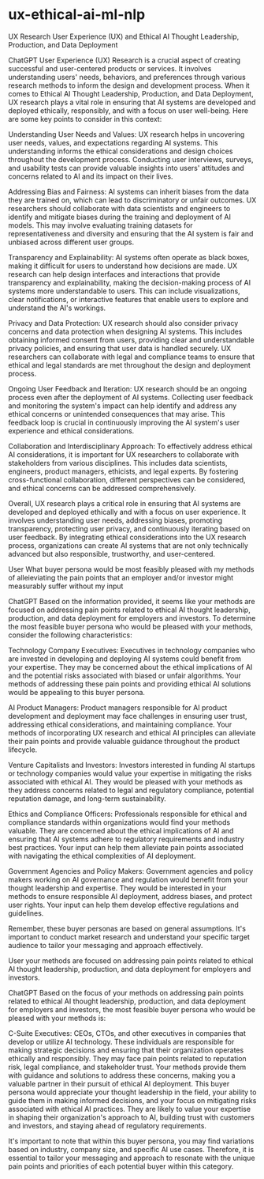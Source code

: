 # ux-ethical-ai-ml-nlp

UX Research
User Experience (UX) and Ethical AI Thought Leadership, Production, and Data Deployment

ChatGPT
User Experience (UX) Research is a crucial aspect of creating successful and user-centered products or services. It involves understanding users' needs, behaviors, and preferences through various research methods to inform the design and development process. When it comes to Ethical AI Thought Leadership, Production, and Data Deployment, UX research plays a vital role in ensuring that AI systems are developed and deployed ethically, responsibly, and with a focus on user well-being. Here are some key points to consider in this context:

Understanding User Needs and Values: UX research helps in uncovering user needs, values, and expectations regarding AI systems. This understanding informs the ethical considerations and design choices throughout the development process. Conducting user interviews, surveys, and usability tests can provide valuable insights into users' attitudes and concerns related to AI and its impact on their lives.

Addressing Bias and Fairness: AI systems can inherit biases from the data they are trained on, which can lead to discriminatory or unfair outcomes. UX researchers should collaborate with data scientists and engineers to identify and mitigate biases during the training and deployment of AI models. This may involve evaluating training datasets for representativeness and diversity and ensuring that the AI system is fair and unbiased across different user groups.

Transparency and Explainability: AI systems often operate as black boxes, making it difficult for users to understand how decisions are made. UX research can help design interfaces and interactions that provide transparency and explainability, making the decision-making process of AI systems more understandable to users. This can include visualizations, clear notifications, or interactive features that enable users to explore and understand the AI's workings.

Privacy and Data Protection: UX research should also consider privacy concerns and data protection when designing AI systems. This includes obtaining informed consent from users, providing clear and understandable privacy policies, and ensuring that user data is handled securely. UX researchers can collaborate with legal and compliance teams to ensure that ethical and legal standards are met throughout the design and deployment process.

Ongoing User Feedback and Iteration: UX research should be an ongoing process even after the deployment of AI systems. Collecting user feedback and monitoring the system's impact can help identify and address any ethical concerns or unintended consequences that may arise. This feedback loop is crucial in continuously improving the AI system's user experience and ethical considerations.

Collaboration and Interdisciplinary Approach: To effectively address ethical AI considerations, it is important for UX researchers to collaborate with stakeholders from various disciplines. This includes data scientists, engineers, product managers, ethicists, and legal experts. By fostering cross-functional collaboration, different perspectives can be considered, and ethical concerns can be addressed comprehensively.

Overall, UX research plays a critical role in ensuring that AI systems are developed and deployed ethically and with a focus on user experience. It involves understanding user needs, addressing biases, promoting transparency, protecting user privacy, and continuously iterating based on user feedback. By integrating ethical considerations into the UX research process, organizations can create AI systems that are not only technically advanced but also responsible, trustworthy, and user-centered.





User
What buyer persona would be most feasibly pleased with my methods of alleieviating the pain points that an employer and/or investor might measurably suffer without my input

ChatGPT
Based on the information provided, it seems like your methods are focused on addressing pain points related to ethical AI thought leadership, production, and data deployment for employers and investors. To determine the most feasible buyer persona who would be pleased with your methods, consider the following characteristics:

Technology Company Executives: Executives in technology companies who are invested in developing and deploying AI systems could benefit from your expertise. They may be concerned about the ethical implications of AI and the potential risks associated with biased or unfair algorithms. Your methods of addressing these pain points and providing ethical AI solutions would be appealing to this buyer persona.

AI Product Managers: Product managers responsible for AI product development and deployment may face challenges in ensuring user trust, addressing ethical considerations, and maintaining compliance. Your methods of incorporating UX research and ethical AI principles can alleviate their pain points and provide valuable guidance throughout the product lifecycle.

Venture Capitalists and Investors: Investors interested in funding AI startups or technology companies would value your expertise in mitigating the risks associated with ethical AI. They would be pleased with your methods as they address concerns related to legal and regulatory compliance, potential reputation damage, and long-term sustainability.

Ethics and Compliance Officers: Professionals responsible for ethical and compliance standards within organizations would find your methods valuable. They are concerned about the ethical implications of AI and ensuring that AI systems adhere to regulatory requirements and industry best practices. Your input can help them alleviate pain points associated with navigating the ethical complexities of AI deployment.

Government Agencies and Policy Makers: Government agencies and policy makers working on AI governance and regulation would benefit from your thought leadership and expertise. They would be interested in your methods to ensure responsible AI deployment, address biases, and protect user rights. Your input can help them develop effective regulations and guidelines.

Remember, these buyer personas are based on general assumptions. It's important to conduct market research and understand your specific target audience to tailor your messaging and approach effectively.





User
your methods are focused on addressing pain points related to ethical AI thought leadership, production, and data deployment for employers and investors.

ChatGPT
Based on the focus of your methods on addressing pain points related to ethical AI thought leadership, production, and data deployment for employers and investors, the most feasible buyer persona who would be pleased with your methods is:

C-Suite Executives: CEOs, CTOs, and other executives in companies that develop or utilize AI technology. These individuals are responsible for making strategic decisions and ensuring that their organization operates ethically and responsibly. They may face pain points related to reputation risk, legal compliance, and stakeholder trust. Your methods provide them with guidance and solutions to address these concerns, making you a valuable partner in their pursuit of ethical AI deployment.
This buyer persona would appreciate your thought leadership in the field, your ability to guide them in making informed decisions, and your focus on mitigating risks associated with ethical AI practices. They are likely to value your expertise in shaping their organization's approach to AI, building trust with customers and investors, and staying ahead of regulatory requirements.

It's important to note that within this buyer persona, you may find variations based on industry, company size, and specific AI use cases. Therefore, it is essential to tailor your messaging and approach to resonate with the unique pain points and priorities of each potential buyer within this category.
